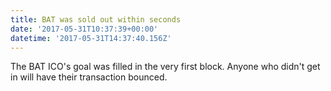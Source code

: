 ```yaml
---
title: BAT was sold out within seconds
date: '2017-05-31T10:37:39+00:00'
datetime: '2017-05-31T14:37:40.156Z'
---
```



The BAT ICO's goal was filled in the very first block. Anyone who didn't get in will have their transaction bounced.